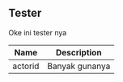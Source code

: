 ## Tester
Oke ini tester nya

| Name    | Description    |
| ------- | -------------- |
| actorid | Banyak gunanya |
